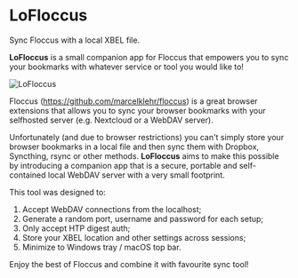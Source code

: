 # LoFloccus
Sync Floccus with a local XBEL file.

**LoFloccus** is a small companion app for Floccus that empowers you to sync your bookmarks with whatever service or tool you would like to!

![LoFloccus](https://cdn.iklive.eu/tcb13/2019/lofloccus.png)

Floccus (https://github.com/marcelklehr/floccus) is a great browser extensions that allows you to sync your browser bookmarks with your selfhosted server (e.g. Nextcloud or a WebDAV server).

Unfortunately (and due to browser restrictions) you can't simply store your browser bookmarks in a local file and then sync them with Dropbox, Syncthing, rsync or other methods. **LoFloccus** aims to make this possible by introducing a companion app that is a secure, portable and self-contained local WebDAV server with a very small footprint.

This tool was designed to:
1) Accept WebDAV connections from the localhost;
2) Generate a random port, username and password for each setup;
3) Only accept HTP digest auth;
4) Store your XBEL location and other settings across sessions;
5) Minimize to Windows tray / macOS top bar.

Enjoy the best of Floccus and combine it with favourite sync tool!
